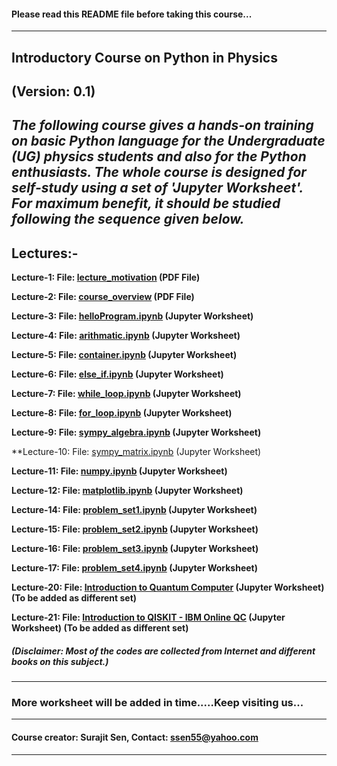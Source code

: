 #### Please read this README file before taking this course...
---
## Introductory Course on Python in Physics

**(Version: 0.1)**
---
***The following course gives a hands-on training on basic Python language for the Undergraduate (UG) physics students and also for the  Python enthusiasts. The whole course is designed for self-study using a set of 'Jupyter Worksheet'. For maximum benefit, it should be studied following the sequence given below.***
---
## Lectures:- 
**Lecture-1: File: [lecture_motivation](https://github.com/sen-hub/pythontutorial/blob/master/lecture_motivation.pdf) (PDF File)**

**Lecture-2: File: [course_overview](https://github.com/sen-hub/pythontutorial/blob/master/lecture_overview.pdf) (PDF File)** 

**Lecture-3: File: [helloProgram.ipynb](https://github.com/sen-hub/pythontutorial/blob/master/hello.ipynb) (Jupyter Worksheet)** 

**Lecture-4: File: [arithmatic.ipynb](https://github.com/sen-hub/pythontutorial/blob/master/arithmatic.ipynb) (Jupyter Worksheet)**

**Lecture-5: File: [container.ipynb](https://github.com/sen-hub/pythontutorial/blob/master/container.ipynb) (Jupyter Worksheet)**

**Lecture-6: File: [else_if.ipynb](https://github.com/sen-hub/pythontutorial/blob/master/else_if.ipynb) (Jupyter Worksheet)**

**Lecture-7: File: [while_loop.ipynb](https://github.com/sen-hub/pythontutorial/blob/master/while_loop.ipynb) (Jupyter Worksheet)**

**Lecture-8: File: [for_loop.ipynb](https://github.com/sen-hub/pythontutorial/blob/master/for_loop.ipynb) (Jupyter Worksheet)**

**Lecture-9: File: [sympy_algebra.ipynb](https://github.com/sen-hub/pythontutorial/blob/master/sympy_algebra.ipynb) (Jupyter Worksheet)**

**Lecture-10: File: [sympy_matrix.ipynb](https://github.com/sen-hub/pythontutorial/blob/master/sympy_matrix.ipynb) (Jupyter Worksheet)

**Lecture-11: File: [numpy.ipynb](https://github.com/sen-hub/pythontutorial/blob/master/numpy.ipynb) (Jupyter Worksheet)**

**Lecture-12: File: [matplotlib.ipynb](https://github.com/sen-hub/pythontutorial/blob/master/matplotlib.ipynb) (Jupyter Worksheet)**

**Lecture-14: File: [problem_set1.ipynb](https://github.com/sen-hub/pythontutorial/blob/master/problem_set1.ipynb) (Jupyter Worksheet)**

**Lecture-15: File: [problem_set2.ipynb](https://github.com/sen-hub/pythontutorial/blob/master/problem_set2.ipynb) (Jupyter Worksheet)**

**Lecture-16: File: [problem_set3.ipynb](https://github.com/sen-hub/pythontutorial/blob/master/problem_set3.ipynb) (Jupyter Worksheet)**

**Lecture-17: File: [problem_set4.ipynb](https://github.com/sen-hub/pythontutorial/blob/master/problem_set2.ipynb) (Jupyter Worksheet)**

**Lecture-20: File: [Introduction to Quantum Computer](https://github.com/sen-hub/pythontutorial/blob/master/intro_qc.pdf) (Jupyter Worksheet) (To be added as different set)**

**Lecture-21: File: [Introduction to QISKIT - IBM Online QC](https://github.com/sen-hub/pythontutorial/blob/master/intro_qiskit.pdf) (Jupyter Worksheet) (To be added as different set)**

##### (Disclaimer: Most of the codes are collected from Internet and different books on this subject.)
---
### More worksheet will be added in time.....Keep visiting us...
---
#### Course creator: Surajit Sen, Contact: <ssen55@yahoo.com>
---
